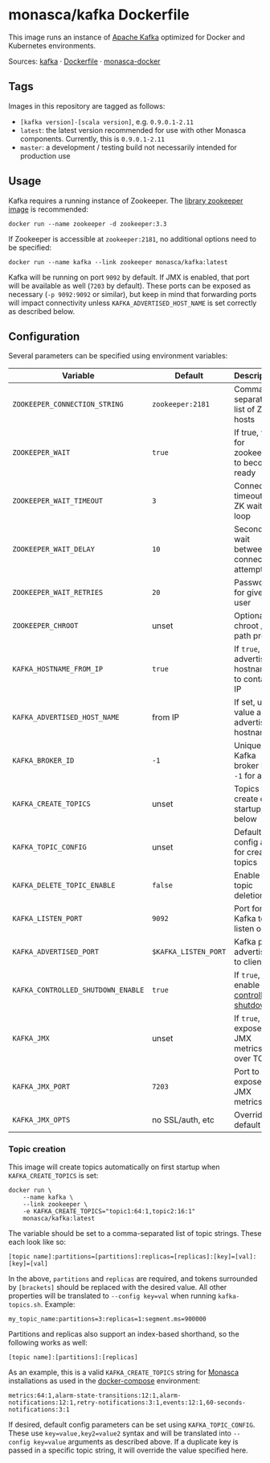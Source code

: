 monasca/kafka Dockerfile
========================

This image runs an instance of [Apache Kafka][1] optimized for Docker and
Kubernetes environments.

Sources: [kafka][2] &middot; [Dockerfile][3] &middot; [monasca-docker][4]

Tags
----

Images in this repository are tagged as follows:

 * `[kafka version]-[scala version]`, e.g. `0.9.0.1-2.11`
 * `latest`: the latest version recommended for use with other Monasca
   components. Currently, this is `0.9.0.1-2.11`
 * `master`: a development / testing build not necessarily intended for
   production use

Usage
-----

Kafka requires a running instance of Zookeeper. The [library zookeeper image][5]
is recommended:

    docker run --name zookeeper -d zookeeper:3.3

If Zookeeper is accessible at `zookeeper:2181`, no additional options need to be
specified:

    docker run --name kafka --link zookeeper monasca/kafka:latest

Kafka will be running on port `9092` by default. If JMX is enabled, that port
will be available as well (`7203` by default). These ports can be exposed as
necessary (`-p 9092:9092` or similar), but keep in mind that forwarding ports
will impact connectivity unless `KAFKA_ADVERTISED_HOST_NAME` is set correctly as
described below.

Configuration
-------------

Several parameters can be specified using environment variables:

| Variable                      | Default          | Description                           |
|-------------------------------|------------------|---------------------------------------|
| `ZOOKEEPER_CONNECTION_STRING` | `zookeeper:2181` | Comma-separated list of ZK hosts      |
| `ZOOKEEPER_WAIT`              | `true`  | If true, wait for zookeeper to become ready    |
| `ZOOKEEPER_WAIT_TIMEOUT`      | `3`     | Connection timeout for ZK wait loop            |
| `ZOOKEEPER_WAIT_DELAY`        | `10`    | Seconds to wait between connection attempts    |
| `ZOOKEEPER_WAIT_RETRIES`      | `20`    | Password for given user                        |
| `ZOOKEEPER_CHROOT`            | unset   | Optional ZK chroot / path prefix               |
| `KAFKA_HOSTNAME_FROM_IP`      | `true`  | If `true`, set advertised hostname to container IP  |
| `KAFKA_ADVERTISED_HOST_NAME`  | from IP | If set, use value as advertised hostname       |
| `KAFKA_BROKER_ID`             | `-1`    | Unique Kafka broker ID, `-1` for auto          |
| `KAFKA_CREATE_TOPICS`         | unset   | Topics to create on startup, see below         |
| `KAFKA_TOPIC_CONFIG`          | unset   | Default config args for created topics         |
| `KAFKA_DELETE_TOPIC_ENABLE`   | `false` | Enable topic deletion                          |
| `KAFKA_LISTEN_PORT`           | `9092`  | Port for Kafka to listen on                    |
| `KAFKA_ADVERTISED_PORT`       | `$KAFKA_LISTEN_PORT` | Kafka port advertised to clients  |
| `KAFKA_CONTROLLED_SHUTDOWN_ENABLE` | `true` | If `true`, enable [controlled shutdown][6] |
| `KAFKA_JMX`                   | unset   | If `true`, expose JMX metrics over TCP         |
| `KAFKA_JMX_PORT`              | `7203`  | Port to expose JMX metrics                     |
| `KAFKA_JMX_OPTS`              | no SSL/auth, etc | Override default opts                 |

### Topic creation

This image will create topics automatically on first startup when
`KAFKA_CREATE_TOPICS` is set:

```
docker run \
    --name kafka \
    --link zookeeper \
    -e KAFKA_CREATE_TOPICS="topic1:64:1,topic2:16:1"
    monasca/kafka:latest
```

The variable should be set to a comma-separated list of topic strings. These
each look like so:

```
[topic name]:partitions=[partitions]:replicas=[replicas]:[key]=[val]:[key]=[val]
```

In the above, `partitions` and `replicas` are required, and tokens surrounded by
`[brackets]` should be replaced with the desired value. All other properties
will be translated to `--config key=val` when running `kafka-topics.sh`.
Example:

```
my_topic_name:partitions=3:replicas=1:segment.ms=900000
```

Partitions and replicas also support an index-based shorthand, so the following
works as well:

```
[topic name]:[partitions]:[replicas]
```

As an example, this is a valid `KAFKA_CREATE_TOPICS` string for [Monasca][8]
installations as used in the [docker-compose][4] environment:

    metrics:64:1,alarm-state-transitions:12:1,alarm-notifications:12:1,retry-notifications:3:1,events:12:1,60-seconds-notifications:3:1

If desired, default config parameters can be set using `KAFKA_TOPIC_CONFIG`.
These use `key=value,key2=value2` syntax and will be translated into
`--config key=value` arguments as described above. If a duplicate key is passed
in a specific topic string, it will override the value specified here.

[1]: http://kafka.apache.org/
[2]: https://github.com/hpcloud-mon/monasca-docker/blob/master/kafka/
[3]: https://github.com/hpcloud-mon/monasca-docker/blob/master/kafka/Dockerfile
[4]: https://github.com/hpcloud-mon/monasca-docker/
[5]: https://hub.docker.com/r/library/zookeeper/
[6]: https://kafka.apache.org/documentation/#basic_ops_restarting
[7]: https://github.com/wurstmeister/kafka-docker
[8]: https://hub.docker.com/r/monasca/api/
